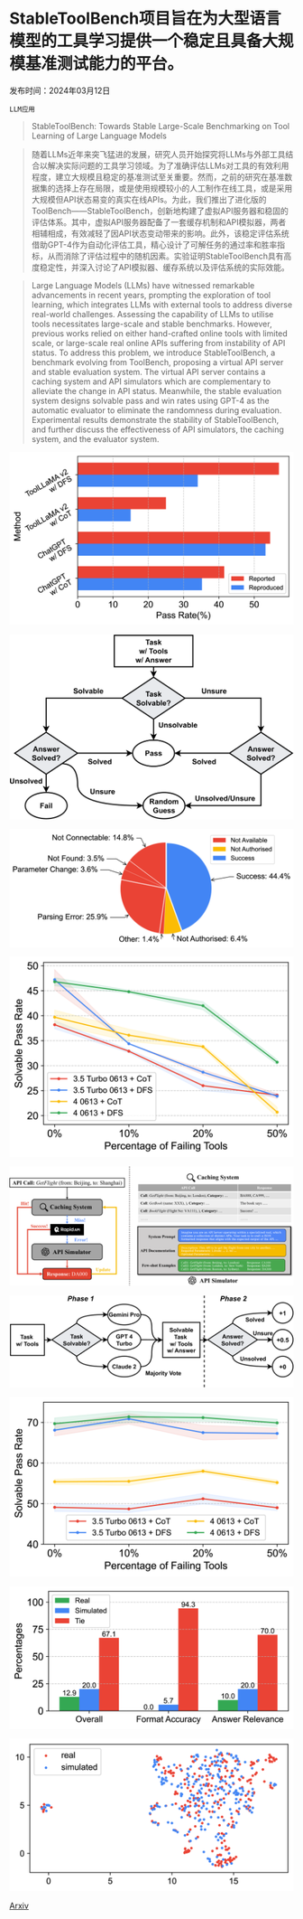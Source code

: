 # StableToolBench项目旨在为大型语言模型的工具学习提供一个稳定且具备大规模基准测试能力的平台。

发布时间：2024年03月12日

`LLM应用`

> StableToolBench: Towards Stable Large-Scale Benchmarking on Tool Learning of Large Language Models

> 随着LLMs近年来突飞猛进的发展，研究人员开始探究将LLMs与外部工具结合以解决实际问题的工具学习领域。为了准确评估LLMs对工具的有效利用程度，建立大规模且稳定的基准测试至关重要。然而，之前的研究在基准数据集的选择上存在局限，或是使用规模较小的人工制作在线工具，或是采用大规模但API状态易变的真实在线APIs。为此，我们推出了进化版的ToolBench——StableToolBench，创新地构建了虚拟API服务器和稳固的评估体系。其中，虚拟API服务器配备了一套缓存机制和API模拟器，两者相辅相成，有效减轻了因API状态变动带来的影响。此外，该稳定评估系统借助GPT-4作为自动化评估工具，精心设计了可解任务的通过率和胜率指标，从而消除了评估过程中的随机因素。实验证明StableToolBench具有高度稳定性，并深入讨论了API模拟器、缓存系统以及评估系统的实际效能。

> Large Language Models (LLMs) have witnessed remarkable advancements in recent years, prompting the exploration of tool learning, which integrates LLMs with external tools to address diverse real-world challenges. Assessing the capability of LLMs to utilise tools necessitates large-scale and stable benchmarks. However, previous works relied on either hand-crafted online tools with limited scale, or large-scale real online APIs suffering from instability of API status. To address this problem, we introduce StableToolBench, a benchmark evolving from ToolBench, proposing a virtual API server and stable evaluation system. The virtual API server contains a caching system and API simulators which are complementary to alleviate the change in API status. Meanwhile, the stable evaluation system designs solvable pass and win rates using GPT-4 as the automatic evaluator to eliminate the randomness during evaluation. Experimental results demonstrate the stability of StableToolBench, and further discuss the effectiveness of API simulators, the caching system, and the evaluator system.

![StableToolBench项目旨在为大型语言模型的工具学习提供一个稳定且具备大规模基准测试能力的平台。](../../../paper_images/2403.07714/x1.png)

![StableToolBench项目旨在为大型语言模型的工具学习提供一个稳定且具备大规模基准测试能力的平台。](../../../paper_images/2403.07714/x2.png)

![StableToolBench项目旨在为大型语言模型的工具学习提供一个稳定且具备大规模基准测试能力的平台。](../../../paper_images/2403.07714/x3.png)

![StableToolBench项目旨在为大型语言模型的工具学习提供一个稳定且具备大规模基准测试能力的平台。](../../../paper_images/2403.07714/x4.png)

![StableToolBench项目旨在为大型语言模型的工具学习提供一个稳定且具备大规模基准测试能力的平台。](../../../paper_images/2403.07714/x5.png)

![StableToolBench项目旨在为大型语言模型的工具学习提供一个稳定且具备大规模基准测试能力的平台。](../../../paper_images/2403.07714/x6.png)

![StableToolBench项目旨在为大型语言模型的工具学习提供一个稳定且具备大规模基准测试能力的平台。](../../../paper_images/2403.07714/x7.png)

![StableToolBench项目旨在为大型语言模型的工具学习提供一个稳定且具备大规模基准测试能力的平台。](../../../paper_images/2403.07714/x8.png)

![StableToolBench项目旨在为大型语言模型的工具学习提供一个稳定且具备大规模基准测试能力的平台。](../../../paper_images/2403.07714/x9.png)

[Arxiv](https://arxiv.org/abs/2403.07714)